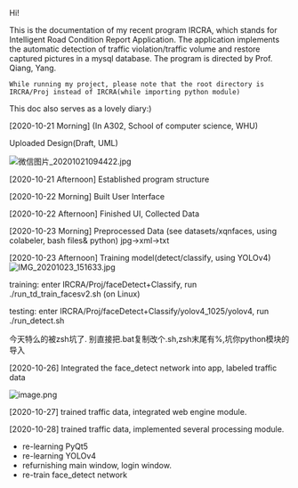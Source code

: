 Hi!

This is the documentation of my recent program IRCRA, which stands for Intelligent Road Condition Report Application. The application implements the automatic detection of traffic violation/traffic volume and restore captured pictures in a mysql database. The program is directed by Prof. Qiang, Yang.

    While running my project, please note that the root directory is IRCRA/Proj instead of IRCRA(while importing python module)

This doc also serves as a lovely diary:)

[2020-10-21 Morning] (In A302, School of computer science, WHU)

Uploaded Design(Draft, UML)

![微信图片_20201021094422.jpg](https://i.loli.net/2020/10/21/BJjF6GClcbknydI.jpg)

[2020-10-21 Afternoon] Established program structure

[2020-10-22 Morning] Built User Interface

[2020-10-22 Afternoon] Finished UI, Collected Data

[2020-10-23 Morning] Preprocessed Data (see datasets/xqnfaces, using colabeler, bash files& python) jpg->xml->txt

[2020-10-23 Afternoon] Training model(detect/classify, using YOLOv4)
![IMG_20201023_151633.jpg](https://i.loli.net/2020/10/23/f8cFIDQijrzSHko.jpg)

training: enter IRCRA/Proj/faceDetect+Classify, run ./run_td_train_facesv2.sh (on Linux)

testing: enter IRCRA/Proj/faceDetect+Classify/yolov4_1025/yolov4, run ./run_detect.sh

今天特么的被zsh坑了.
别直接把.bat复制改个.sh,zsh末尾有%,坑你python模块的导入

[2020-10-26] Integrated the face_detect network into app, labeled traffic data

![image.png](https://i.loli.net/2020/10/28/oVRTPMtK7lSHWav.png)

[2020-10-27] trained traffic data, integrated web engine module.

[2020-10-28] trained traffic data, implemented several processing module.

- re-learning PyQt5
- re-learning YOLOv4
- refurnishing main window, login window.
- re-train face_detect network